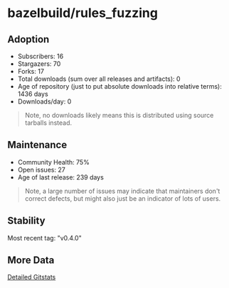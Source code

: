 # bazelbuild/rules_fuzzing

## Adoption

- Subscribers: 16
- Stargazers: 70
- Forks: 17
- Total downloads (sum over all releases and artifacts): 0
- Age of repository (just to put absolute downloads into relative terms): 1436 days
- Downloads/day: 0

> Note, no downloads likely means this is distributed using source tarballs instead.

## Maintenance

- Community Health: 75%
- Open issues: 27
- Age of last release: 239 days

> Note, a large number of issues may indicate that maintainers don't correct defects, but might also
> just be an indicator of lots of users.

## Stability

Most recent tag: "v0.4.0"

## More Data

[Detailed Gitstats](/bazel-catalog/gitstats/bazelbuild/rules_fuzzing)

